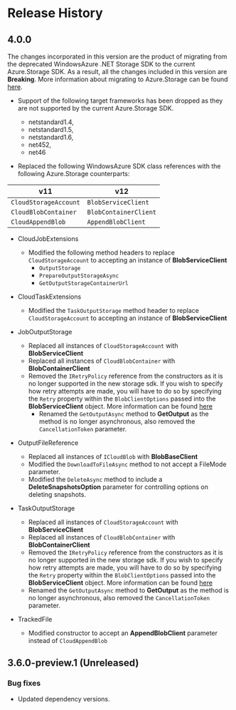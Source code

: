# Release History

## 4.0.0

The changes incorporated in this version are the product of migrating from the deprecated WindowsAzure .NET Storage SDK to the current Azure.Storage SDK. As a result, all the changes included in this version are **Breaking**. More information about migrating to Azure.Storage can be found [here](https://github.com/Azure/azure-sdk-for-net/blob/main/sdk/storage/Azure.Storage.Blobs/AzureStorageNetMigrationV12.md).

- Support of the following target frameworks has been dropped as they are not supported by the current Azure.Storage SDK.
  - netstandard1.4,
  - netstandard1.5,
  - netstandard1.6,
  - net452,
  - net46

- Replaced the following WindowsAzure SDK class references with the following Azure.Storage counterparts:

| v11 | v12 |
|-------|--------|
| `CloudStorageAccount` | `BlobServiceClient` |
| `CloudBlobContainer`  | `BlobContainerClient` |
| `CloudAppendBlob` | `AppendBlobClient` |

- CloudJobExtensions
  - Modified the following method headers to replace `CloudStorageAccount` to accepting an instance of **BlobServiceClient**
    - `OutputStorage`
    - `PrepareOutputStorageAsync`
    - `GetOutputStorageContainerUrl`

- CloudTaskExtensions
  - Modified the `TaskOutputStorage` method header to replace `CloudStorageAccount` to accepting an instance of **BlobServiceClient**

- JobOutputStorage
  - Replaced all instances of `CloudStorageAccount` with **BlobServiceClient**
  - Replaced all instances of `CloudBlobContainer` with **BlobContainerClient**
  - Removed the `IRetryPolicy` reference from the constructors as it is no longer supported in the new storage sdk. If you wish to specify how retry attempts are made, you will have to do so by specifying the `Retry` property within the `BlobClientOptions` passed into the **BlobServiceClient** object. More information can be found [here](https://docs.microsoft.com/en-us/dotnet/api/azure.storage.blobs.blobclientoptions?view=azure-dotnet)
    - Renamed the `GetOutputAsync` method to **GetOutput** as the method is no longer asynchronous, also removed the `CancellationToken` parameter.

- OutputFileReference
  - Replaced all instances of `ICloudBlob` with **BlobBaseClient**
  - Modified the `DownloadToFileAsync` method to not accept a FileMode parameter.
  - Modified the `DeleteAsync` method to include a **DeleteSnapshotsOption** parameter for controlling options on deleting snapshots.

- TaskOutputStorage
  - Replaced all instances of `CloudStorageAccount` with **BlobServiceClient**
  - Replaced all instances of `CloudBlobContainer` with **BlobContainerClient**
  - Removed the `IRetryPolicy` reference from the constructors as it is no longer supported in the new storage sdk. If you wish to specify how retry attempts are made, you will have to do so by specifying the `Retry` property within the `BlobClientOptions` passed into the **BlobServiceClient** object. More information can be found [here](https://docs.microsoft.com/en-us/dotnet/api/azure.storage.blobs.blobclientoptions?view=azure-dotnet)
  - Renamed the `GetOutputAsync` method to **GetOutput** as the method is no longer asynchronous, also removed the `CancellationToken` parameter.

- TrackedFile
  - Modified constructor to accept an **AppendBlobClient** parameter instead of `CloudAppendBlob`
  
## 3.6.0-preview.1 (Unreleased)

### Bug fixes

- Updated dependency versions.
